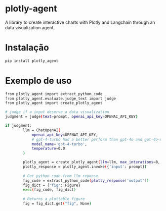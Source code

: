 # plotly-agent

A library to create interactive charts with Plotly and Langchain through an data visualization agent.

# Instalação

```bash
pip install plotly_agent
```

# Exemplo de uso

```bash
from plotly_agent import extract_python_code
from plotly_agent.evaluate.judge_text import judge
from plotly_agent import create_plotly_agent
```

```bash
# judge if a input deserve a data visualization
judgment = judge(text=prompt, openai_api_key=OPENAI_API_KEY)

if judgment:
        llm = ChatOpenAI(
            openai_api_key=OPENAI_API_KEY,
            # gpt-4-turbo had a better perform than gpt-4o and gpt-4o-mini
            model_name='gpt-4-turbo',
            temperature=0.0
        )

        plotly_agent = create_plotly_agent(llm=llm, max_interations=8, verbose=True)
        plotly_response = plotly_agent.invoke({'input': prompt})
        
        # Get python code from llm reponse
        fig_code = extract_python_code(plotly_response['output'])
        fig_dict = {"fig": Figure}
        exec(fig_code, fig_dict)
        
        # Returns a plottable figure
        fig = fig_dict.get("fig", None)
```
